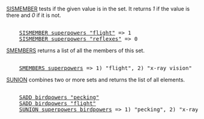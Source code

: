 [SISMEMBER](#help) tests if the given value is in the set. It returns *1* if the value is there and *0* if it is not.

<pre></code>
    <a href="#run">SISMEMBER superpowers "flight"</a> => 1
    <a href="#run">SISMEMBER superpowers "reflexes"</a> => 0
</code></pre>

[SMEMBERS](#help) returns a list of all the members of this set.

<pre></code>
    <a href="#run">SMEMBERS superpowers</a> => 1) "flight", 2) "x-ray vision"
</code></pre>

[SUNION](#help) combines two or more sets and returns the list of all elements.

<pre></code>
    <a href="#run">SADD birdpowers "pecking"</a>
    <a href="#run">SADD birdpowers "flight"</a>
    <a href="#run">SUNION superpowers birdpowers</a> => 1) "pecking", 2) "x-ray vision", 3) "flight"
</code></pre>
